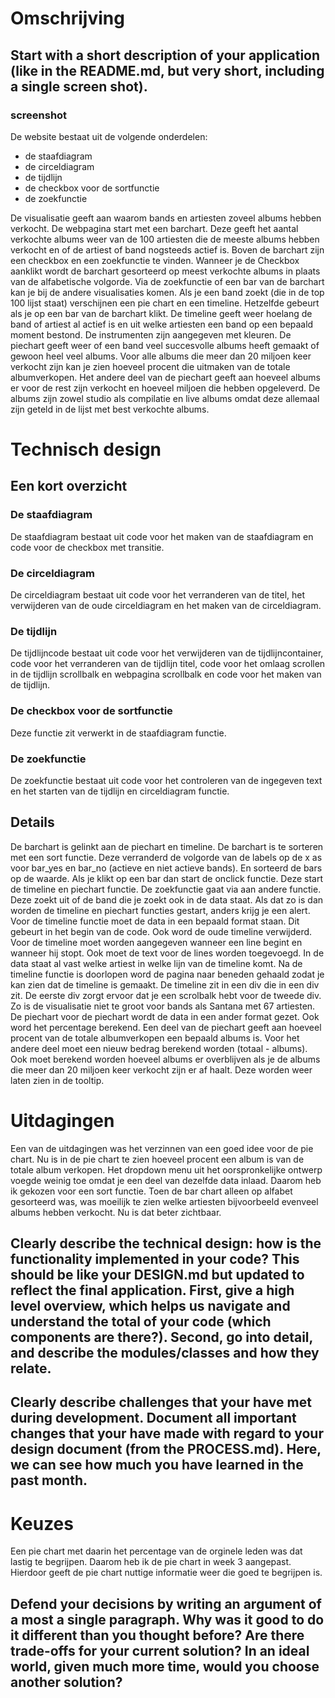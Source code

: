 # Omschrijving

## Start with a short description of your application (like in the README.md, but very short, including a single screen shot).

### screenshot

De website bestaat uit de volgende onderdelen:
 -  de staafdiagram
 -  de circeldiagram
 -  de tijdlijn
 -  de checkbox voor de sortfunctie
 -  de zoekfunctie

De visualisatie geeft aan waarom bands en artiesten zoveel albums hebben verkocht. De webpagina start met een barchart. Deze geeft het aantal verkochte albums weer van de 100 artiesten die de meeste albums hebben verkocht en of de artiest of band nogsteeds actief is. Boven de barchart zijn een checkbox en een zoekfunctie te vinden. Wanneer je de Checkbox aanklikt wordt de barchart gesorteerd op meest verkochte albums in plaats van de alfabetische volgorde. Via de zoekfunctie of een bar van de barchart kan je bij de andere visualisaties komen. Als je een band zoekt (die in de top 100 lijst staat) verschijnen een pie chart en een timeline. Hetzelfde gebeurt als je op een bar van de barchart klikt. De timeline geeft weer hoelang de band of artiest al actief is en uit welke artiesten een band op een bepaald moment bestond. De instrumenten zijn aangegeven met kleuren. De piechart geeft weer of een band veel succesvolle albums heeft gemaakt of gewoon heel veel albums. Voor alle albums die meer dan 20 miljoen keer verkocht zijn kan je zien hoeveel procent die uitmaken van de totale albumverkopen. Het andere deel van de piechart geeft aan hoeveel albums er voor de rest zijn verkocht en hoeveel miljoen die hebben opgeleverd. De albums zijn zowel studio als compilatie en live albums omdat deze allemaal zijn geteld in de lijst met best verkochte albums.

# Technisch design
 
 ## Een kort overzicht
 
 ### De staafdiagram
 De staafdiagram bestaat uit code voor het maken van de staafdiagram en code voor de checkbox met transitie.
 
 ### De circeldiagram
 De circeldiagram bestaat uit code voor het verranderen van de titel, het verwijderen van de oude circeldiagram en het maken van de      circeldiagram.
 
 ### De tijdlijn
 De tijdlijncode bestaat uit code voor het verwijderen van de tijdlijncontainer, code voor het verranderen van de tijdlijn titel, code voor het omlaag scrollen in de tijdlijn scrollbalk en webpagina scrollbalk en code voor het maken van de tijdlijn.
 
 ### De checkbox voor de sortfunctie
 Deze functie zit verwerkt in de staafdiagram functie.
 
 ### De zoekfunctie
 De zoekfunctie bestaat uit code voor het controleren van de ingegeven text en het starten van de tijdlijn en circeldiagram functie.
  
 ## Details

De barchart is gelinkt aan de piechart en timeline. De barchart is te sorteren met een sort functie. Deze verranderd de volgorde van de labels op de x as voor bar_yes en bar_no (actieve en niet actieve bands). En sorteerd de bars op de waarde. Als je klikt op een bar dan start de onclick functie. Deze start de timeline en piechart functie. De zoekfunctie gaat via aan andere functie. Deze zoekt uit of de band die je zoekt ook in de data staat. Als dat zo is dan worden de timeline en piechart functies gestart, anders krijg je een alert. Voor de timeline functie moet de data in een bepaald format staan. Dit gebeurt in het begin van de code. Ook word de oude timeline verwijderd. Voor de timeline moet worden aangegeven wanneer een line begint en wanneer hij stopt. Ook moet de text voor de lines worden toegevoegd. In de data staat al vast welke artiest in welke lijn van de timeline komt. Na de timeline functie is doorlopen word de pagina naar beneden gehaald zodat je kan zien dat de timeline is gemaakt. De timeline zit in een div die in een div zit. De eerste div zorgt ervoor dat je een scrolbalk hebt voor de tweede div. Zo is de visualisatie niet te groot voor bands als Santana met 67 artiesten. De piechart voor de piechart wordt de data in een ander format gezet. Ook word het percentage berekend. Een deel van de piechart geeft aan hoeveel procent van de totale albumverkopen een bepaald albums is. Voor het andere deel moet een nieuw bedrag berekend worden (totaal - albums). Ook moet berekend worden hoeveel albums er overblijven als je de albums die meer dan 20 miljoen keer verkocht zijn er af haalt. Deze worden weer laten zien in de tooltip. 

# Uitdagingen

Een van de uitdagingen was het verzinnen van een goed idee voor de pie chart. Nu is in de pie chart te zien hoeveel procent een album is van de totale album verkopen. 
Het dropdown menu uit het oorspronkelijke ontwerp voegde weinig toe omdat je een deel van dezelfde data inlaad. Daarom heb ik gekozen voor een sort functie. Toen de bar chart alleen op alfabet gesorteerd was, was moeilijk te zien welke artiesten bijvoorbeeld evenveel albums hebben verkocht. Nu is dat beter zichtbaar.


## Clearly describe the technical design: how is the functionality implemented in your code? This should be like your DESIGN.md but updated to reflect the final application. First, give a high level overview, which helps us navigate and understand the total of your code (which components are there?). Second, go into detail, and describe the modules/classes and how they relate.

## Clearly describe challenges that your have met during development. Document all important changes that your have made with regard to your design document (from the PROCESS.md). Here, we can see how much you have learned in the past month.

# Keuzes

Een pie chart met daarin het percentage van de orginele leden was dat lastig te begrijpen. Daarom heb ik de pie chart in week 3 aangepast. Hierdoor geeft de pie chart nuttige informatie weer die goed te begrijpen is.



## Defend your decisions by writing an argument of a most a single paragraph. Why was it good to do it different than you thought before? Are there trade-offs for your current solution? In an ideal world, given much more time, would you choose another solution?

